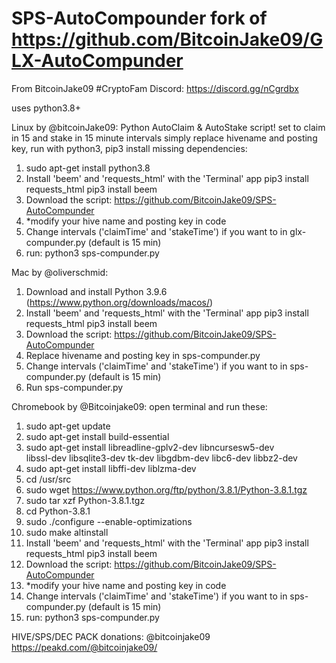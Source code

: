 # SPS-AutoCompounder fork of https://github.com/BitcoinJake09/GLX-AutoCompunder
From BitcoinJake09 #CryptoFam Discord: https://discord.gg/nCgrdbx

uses python3.8+

Linux by @bitcoinJake09:
Python AutoClaim & AutoStake script!
set to claim in 15 and stake in 15 minute intervals
simply replace hivename and posting key, run with python3, pip3 install missing dependencies:
1. sudo apt-get install python3.8
2. Install 'beem' and 'requests_html' with the 'Terminal' app
pip3 install requests_html
pip3 install beem
3. Download the script: https://github.com/BitcoinJake09/SPS-AutoCompunder 
4. *modify your hive name and posting key in code
5. Change intervals ('claimTime' and 'stakeTime') if you want to in glx-compunder.py (default is 15 min)
6. run: python3 sps-compunder.py

Mac by @oliverschmid:
1. Download and install Python 3.9.6 (https://www.python.org/downloads/macos/)
2. Install 'beem' and 'requests_html' with the 'Terminal' app
pip3 install requests_html
pip3 install beem
3. Download the script: https://github.com/BitcoinJake09/SPS-AutoCompunder 
4. Replace hivename and posting key in sps-compunder.py
5. Change intervals ('claimTime' and 'stakeTime') if you want to in sps-compunder.py (default is 15 min)
6. Run sps-compunder.py

Chromebook by @Bitcoinjake09:
open terminal and run these:
1. sudo apt-get update
2. sudo apt-get install build-essential
3. sudo apt-get install libreadline-gplv2-dev libncursesw5-dev \
  libssl-dev libsqlite3-dev tk-dev libgdbm-dev libc6-dev libbz2-dev
4. sudo apt-get install libffi-dev liblzma-dev
5. cd /usr/src
6. sudo wget https://www.python.org/ftp/python/3.8.1/Python-3.8.1.tgz
7. sudo tar xzf Python-3.8.1.tgz
8. cd Python-3.8.1
9. sudo ./configure --enable-optimizations
10. sudo make altinstall
11. Install 'beem' and 'requests_html' with the 'Terminal' app
pip3 install requests_html
pip3 install beem
12. Download the script: https://github.com/BitcoinJake09/SPS-AutoCompunder 
13. *modify your hive name and posting key in code
14. Change intervals ('claimTime' and 'stakeTime') if you want to in sps-compunder.py (default is 15 min)
15. run: python3 sps-compunder.py

HIVE/SPS/DEC PACK donations: @bitcoinjake09
https://peakd.com/@bitcoinjake09/
